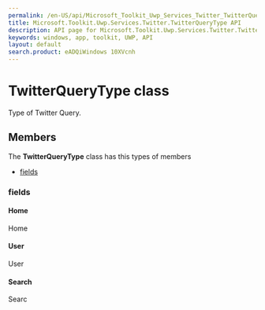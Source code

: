 ```yaml
---
permalink: /en-US/api/Microsoft_Toolkit_Uwp_Services_Twitter_TwitterQueryType.htm
title: Microsoft.Toolkit.Uwp.Services.Twitter.TwitterQueryType API 
description: API page for Microsoft.Toolkit.Uwp.Services.Twitter.TwitterQueryType
keywords: windows, app, toolkit, UWP, API
layout: default
search.product: eADQiWindows 10XVcnh
---
```



# TwitterQueryType class

Type of Twitter Query.

## Members

The **TwitterQueryType** class has this types of members

* [fields](#fields)

### fields

#### Home

Home

#### User

User

#### Search

Searc
